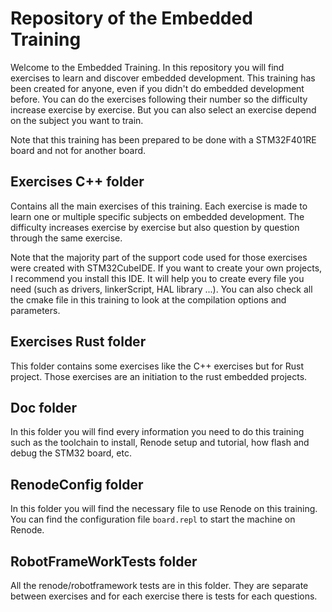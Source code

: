 # Repository of the Embedded Training

Welcome to the Embedded Training.
In this repository you will find exercises to learn and discover embedded development.
This training has been created for anyone, even if you didn't do embedded development before.
You can do the exercises following their number so the difficulty increase exercise by exercise.
But you can also select an exercise depend on the subject you want to train.

Note that this training has been prepared to be done with a STM32F401RE board and not for another board.

## Exercises C++ folder

Contains all the main exercises of this training.
Each exercise is made to learn one or multiple specific subjects on embedded development.
The difficulty increases exercise by exercise but also question by question through the same exercise.

Note that the majority part of the support code used for those exercises were created with STM32CubeIDE.
If you want to create your own projects, I recommend you install this IDE.
It will help you to create every file you need (such as drivers, linkerScript, HAL library ...).
You can also check all the cmake file in this training to look at the compilation options and parameters.

## Exercises Rust folder

This folder contains some exercises like the C++ exercises but for Rust project.
Those exercises are an initiation to the rust embedded projects.

## Doc folder

In this folder you will find every information you need to do this training such as the toolchain to install,
Renode setup and tutorial, how flash and debug the STM32 board, etc.

## RenodeConfig folder

In this folder you will find the necessary file to use Renode on this training.
You can find the configuration file `board.repl` to start the machine on Renode.

## RobotFrameWorkTests folder

All the renode/robotframework tests are in this folder.
They are separate between exercises and for each exercise there is tests for each questions.

